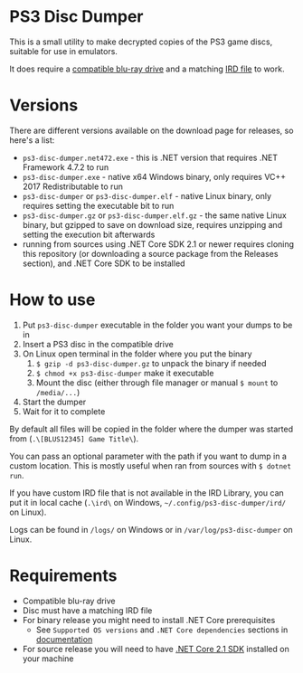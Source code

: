 PS3 Disc Dumper
===============

This is a small utility to make decrypted copies of the PS3 game discs, suitable for use in emulators.

It does require a [compatible blu-ray drive](https://rpcs3.net/quickstart) and a matching [IRD file](http://www.psdevwiki.com/ps3/Bluray_disc#IRD_file) to work.

Versions
========

There are different versions available on the download page for releases, so here's a list:
* `ps3-disc-dumper.net472.exe` - this is .NET version that requires .NET Framework 4.7.2 to run
* `ps3-disc-dumper.exe` - native x64 Windows binary, only requires VC++ 2017 Redistributable to run
* `ps3-disc-dumper` or `ps3-disc-dumper.elf` - native Linux binary, only requires setting the executable bit to run
* `ps3-disc-dumper.gz` or `ps3-disc-dumper.elf.gz` - the same native Linux binary, but gzipped to save on download size, requires unzipping and setting the execution bit afterwards
* running from sources using .NET Core SDK 2.1 or newer requires cloning this repository (or downloading a source package from the Releases section), and .NET Core SDK to be installed

How to use
==========

1. Put `ps3-disc-dumper` executable in the folder you want your dumps to be in
2. Insert a PS3 disc in the compatible drive
3. On Linux open terminal in the folder where you put the binary
    1. `$ gzip -d ps3-disc-dumper.gz` to unpack the binary if needed
    2. `$ chmod +x ps3-disc-dumper` make it executable
    3. Mount the disc (either through file manager or manual `$ mount` to `/media/...`)
3. Start the dumper
4. Wait for it to complete

By default all files will be copied in the folder where the dumper was started from (`.\[BLUS12345] Game Title\`).

You can pass an optional parameter with the path if you want to dump in a custom location. This is mostly useful when ran from sources with `$ dotnet run`.

If you have custom IRD file that is not available in the IRD Library, you can put it in local cache (`.\ird\` on Windows, `~/.config/ps3-disc-dumper/ird/` on Linux).

Logs can be found in `/logs/` on Windows or in `/var/log/ps3-disc-dumper` on Linux.

Requirements
============
* Compatible blu-ray drive
* Disc must have a matching IRD file
* For binary release you might need to install .NET Core prerequisites
  * See `Supported OS versions` and `.NET Core dependencies` sections in [documentation](https://docs.microsoft.com/en-us/dotnet/core/windows-prerequisites?tabs=netcore21)
* For source release you will need to have [.NET Core 2.1 SDK](https://www.microsoft.com/net/download) installed on your machine